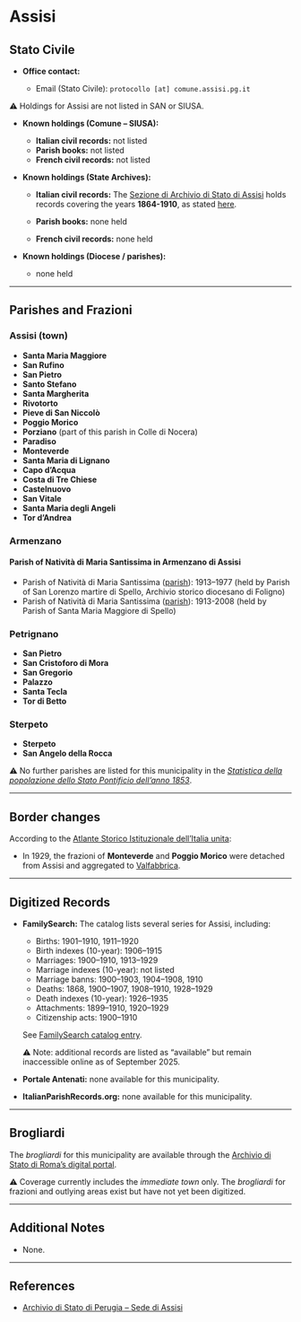 # Assisi

## Stato Civile

* **Office contact:**

  * Email (Stato Civile): `protocollo [at] comune.assisi.pg.it`

⚠️ Holdings for Assisi are not listed in SAN or SIUSA.

* **Known holdings (Comune – SIUSA):**

  * **Italian civil records:** not listed
  * **Parish books:** not listed
  * **French civil records:** not listed

* **Known holdings (State Archives):**

  * **Italian civil records:** The [Sezione di Archivio di Stato di Assisi](http://www.archiviodistatoperugia.it/listituto/le-sedi/assisi) holds records covering the years **1864-1910**, as stated [here](https://antenati.cultura.gov.it/archivio/archivio-di-stato-di-perugia-sezione-di-assisi/).

  * **Parish books:** none held
  * **French civil records:** none held

* **Known holdings (Diocese / parishes):**

  * none held

---

## Parishes and Frazioni

### Assisi (town)

* **Santa Maria Maggiore**
* **San Rufino**
* **San Pietro**
* **Santo Stefano**
* **Santa Margherita**
* **Rivotorto**
* **Pieve di San Niccolò**
* **Poggio Morico**
* **Porziano** (part of this parish in Colle di Nocera)
* **Paradiso**
* **Monteverde**
* **Santa Maria di Lignano**
* **Capo d’Acqua**
* **Costa di Tre Chiese**
* **Castelnuovo**
* **San Vitale**
* **Santa Maria degli Angeli**
* **Tor d’Andrea**

### Armenzano

#### Parish of Natività di Maria Santissima in Armenzano di Assisi

* Parish of Natività di Maria Santissima ([parish](https://siusa-archivi.cultura.gov.it/cgi-bin/siusa/pagina.pl?TipoPag=comparc&Chiave=337127)): 1913–1977 (held by Parish of San Lorenzo martire di Spello, Archivio storico diocesano di Foligno)
* Parish of Natività di Maria Santissima ([parish](https://siusa-archivi.cultura.gov.it/cgi-bin/siusa/pagina.pl?TipoPag=comparc&Chiave=337121)): 1913-2008 (held by Parish of Santa Maria Maggiore di Spello)

### Petrignano

* **San Pietro**
* **San Cristoforo di Mora**
* **San Gregorio**
* **Palazzo**
* **Santa Tecla**
* **Tor di Betto**

### Sterpeto

* **Sterpeto**
* **San Angelo della Rocca**

⚠️ No further parishes are listed for this municipality in the *[Statistica della popolazione dello Stato Pontificio dell’anno 1853](https://www.google.it/books/edition/Statistics_della_popolazione_dello_Stato/v6dCAQAAMAAJ)*.

---

## Border changes

According to the [Atlante Storico Istituzionale dell’Italia unita](http://dati.san.beniculturali.it/asi/local/detail.html?UA05071):

* In 1929, the frazioni of **Monteverde** and **Poggio Morico** were detached from Assisi and aggregated to [Valfabbrica](valfabbrica.md).

---

## Digitized Records

* **FamilySearch:** The catalog lists several series for Assisi, including:

  * Births: 1901–1910, 1911–1920
  * Birth indexes (10-year): 1906–1915
  * Marriages: 1900–1910, 1913–1929
  * Marriage indexes (10-year): not listed
  * Marriage banns: 1900–1903, 1904–1908, 1910
  * Deaths: 1868, 1900–1907, 1908–1910, 1928–1929
  * Death indexes (10-year): 1926–1935
  * Attachments: 1899–1910, 1920–1929
  * Citizenship acts: 1900–1910

  See [FamilySearch catalog entry](https://www.familysearch.org/en/search/catalog/834312).

  ⚠️ Note: additional records are listed as “available” but remain inaccessible online as of September 2025.

* **Portale Antenati:** none available for this municipality.

* **ItalianParishRecords.org:** none available for this municipality.

---

## Brogliardi

The *brogliardi* for this municipality are available through the [Archivio di Stato di Roma’s digital portal](https://imagoarchiviodistatoroma.cultura.gov.it/Gregoriano/s_brogliardi.php?Provincia=Perugia&Denominazione=Assisi).

⚠️ Coverage currently includes the *immediate town* only. The *brogliardi* for frazioni and outlying areas exist but have not yet been digitized.

---

## Additional Notes

* None.

---

## References

* [Archivio di Stato di Perugia – Sede di Assisi](http://www.archiviodistatoperugia.it/listituto/le-sedi/assisi)
